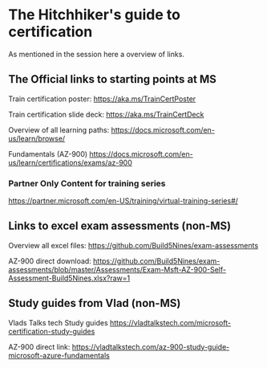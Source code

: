 # The Hitchhiker's guide to certification

As mentioned in the session here a overview of links.


## The Official links to starting points at MS
Train certification poster: 
https://aka.ms/TrainCertPoster

Train certification slide deck: 
https://aka.ms/TrainCertDeck

Overview of all learning paths:
https://docs.microsoft.com/en-us/learn/browse/

Fundamentals (AZ-900) 
https://docs.microsoft.com/en-us/learn/certifications/exams/az-900

### Partner Only Content for training series
https://partner.microsoft.com/en-US/training/virtual-training-series#/

## Links to excel exam assessments (non-MS)
Overview all excel files:
https://github.com/Build5Nines/exam-assessments

AZ-900 direct download:
https://github.com/Build5Nines/exam-assessments/blob/master/Assessments/Exam-Msft-AZ-900-Self-Assessment-Build5Nines.xlsx?raw=1

## Study guides from Vlad (non-MS)
Vlads Talks tech Study guides
https://vladtalkstech.com/microsoft-certification-study-guides

AZ-900 direct link:
https://vladtalkstech.com/az-900-study-guide-microsoft-azure-fundamentals



